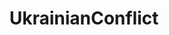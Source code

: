 ---
title: UkrainianConflict
crosslinks:
- syriancivilwar
- europe
- russia
- worldnews
- RussianUkrainianWar
- ukraina
- MilitaryPorn
- vexillology
- AsianMasculinity
- hapas
- Suomi
- Futurology
- MapPorn
- nottheonion
- iamverysmart
- ukraine
- ActiveMeasures
- Drama
- RussiaDenies
---